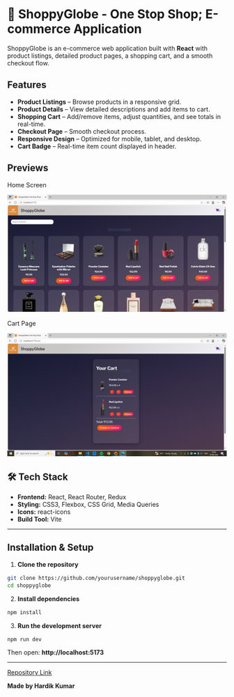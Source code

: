 # 🛒 ShoppyGlobe - One Stop Shop; E-commerce Application

ShoppyGlobe is an e-commerce web application built with **React** with product listings, detailed product pages, a shopping cart, and a smooth checkout flow.  

## Features

- **Product Listings** – Browse products in a responsive grid.
- **Product Details** – View detailed descriptions and add items to cart.
- **Shopping Cart** – Add/remove items, adjust quantities, and see totals in real-time.
- **Checkout Page** – Smooth checkout process.
- **Responsive Design** – Optimized for mobile, tablet, and desktop.
- **Cart Badge** – Real-time item count displayed in header.

## Previews

Home Screen

![Home Screen](src/img/sgpreview.PNG)

Cart Page

![Cart](src/img/sg2.PNG)

## 🛠️ Tech Stack

- **Frontend:** React, React Router, Redux
- **Styling:** CSS3, Flexbox, CSS Grid, Media Queries
- **Icons:** react-icons
- **Build Tool:** Vite

---

##  Installation & Setup

1. **Clone the repository**
```bash
git clone https://github.com/yourusername/shoppyglobe.git
cd shoppyglobe
```

2. **Install dependencies**
```bash
npm install
```

3. **Run the development server**
```bash
npm run dev
```
Then open: **http://localhost:5173**

---

[Repository Link](https://github.com/hardikjha/shoppyglobe)

**Made by Hardik Kumar**

